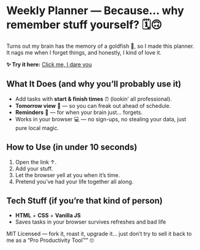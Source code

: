 # Weekly Planner — Because… why remember stuff yourself? 🗓️🙃

Turns out my brain has the memory of a goldfish 🐠, so I made this planner.  
It nags me when I forget things, and honestly, I kind of love it.  

**✨ Try it here:** [Click me, I dare you](https://kunalchaturvedi87.github.io/weekly-planner-/)

## What It Does (and why you’ll probably use it)
- Add tasks with **start & finish times** ⏰ (lookin’ all professional).  
- **Tomorrow view** 👀 — so you can freak out ahead of schedule.  
- **Reminders** 🔔 — for when your brain just… forgets.  
- Works in your browser 💻 — no sign-ups, no stealing your data, just pure local magic.

## How to Use (in under 10 seconds)
1. Open the link ↑.  
2. Add your stuff.  
3. Let the browser yell at you when it’s time.  
4. Pretend you’ve had your life together all along. 

## Tech Stuff (if you’re that kind of person)
- **HTML** + **CSS** + **Vanilla JS**  
- Saves tasks in your browser  survives refreshes and bad life 


MIT Licensed — fork it, roast it, upgrade it… just don’t try to sell it back to me as a “Pro Productivity Tool™” 🙄
